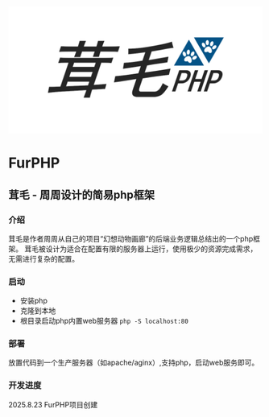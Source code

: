 ![FurPHP](/app/assets/FurPHP.png)

# FurPHP
## 茸毛 - 周周设计的简易php框架

### 介绍
茸毛是作者周周从自己的项目“幻想动物画廊”的后端业务逻辑总结出的一个php框架。
茸毛被设计为适合在配置有限的服务器上运行，使用极少的资源完成需求，无需进行复杂的配置。

### 启动
- 安装php
- 克隆到本地
- 根目录启动php内置web服务器 ```php -S localhost:80```

### 部署
放置代码到一个生产服务器（如apache/aginx）,支持php，启动web服务即可。

### 开发进度
2025.8.23 FurPHP项目创建
